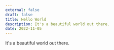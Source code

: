 ```yaml
---
external: false
draft: false
title: Hello World
description: It's a beautiful world out there.
date: 2022-11-05
---
```


It's a beautiful world out there.

